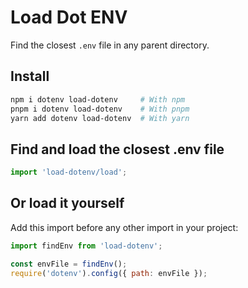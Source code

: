 # Load Dot ENV

Find the closest `.env` file in any parent directory.

## Install

```bash
npm i dotenv load-dotenv     # With npm
pnpm i dotenv load-dotenv    # With pnpm
yarn add dotenv load-dotenv  # With yarn
```

## Find and load the closest .env file

```js
import 'load-dotenv/load';
```

## Or load it yourself

Add this import before any other import in your project:

```js
import findEnv from 'load-dotenv';

const envFile = findEnv();
require('dotenv').config({ path: envFile });
```
